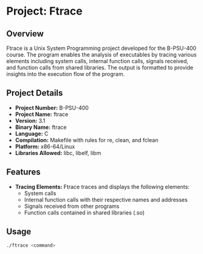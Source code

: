 # Project: Ftrace

## Overview
Ftrace is a Unix System Programming project developed for the B-PSU-400 course. The program enables the analysis of executables by tracing various elements including system calls, internal function calls, signals received, and function calls from shared libraries. The output is formatted to provide insights into the execution flow of the program.

## Project Details
- **Project Number:** B-PSU-400
- **Project Name:** ftrace
- **Version:** 3.1
- **Binary Name:** ftrace
- **Language:** C
- **Compilation:** Makefile with rules for re, clean, and fclean
- **Platform:** x86-64/Linux
- **Libraries Allowed:** libc, libelf, libm

## Features
- **Tracing Elements:** Ftrace traces and displays the following elements:
  - System calls
  - Internal function calls with their respective names and addresses
  - Signals received from other programs
  - Function calls contained in shared libraries (.so)

## Usage
```bash
./ftrace <command>

